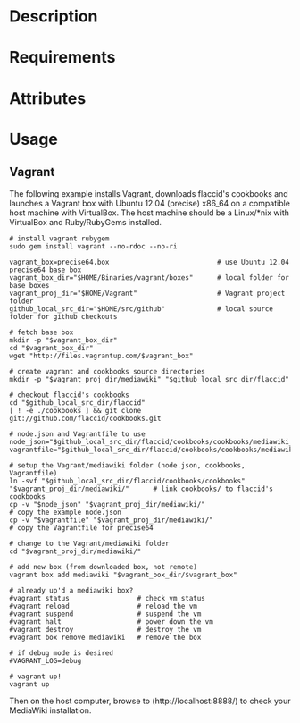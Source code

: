 Description
===========

Requirements
============

Attributes
==========

Usage
=====

Vagrant
-------

The following example installs Vagrant, downloads flaccid's cookbooks and launches a Vagrant box with Ubuntu 12.04 (precise) x86_64 on a compatible host machine with VirtualBox.
The host machine should be a Linux/*nix with VirtualBox and Ruby/RubyGems installed.

	# install vagrant rubygem
	sudo gem install vagrant --no-rdoc --no-ri

	vagrant_box=precise64.box							# use Ubuntu 12.04 precise64 base box
	vagrant_box_dir="$HOME/Binaries/vagrant/boxes"		# local folder for base boxes
	vagrant_proj_dir="$HOME/Vagrant"					# Vagrant project folder
	github_local_src_dir="$HOME/src/github"				# local source folder for github checkouts

	# fetch base box
	mkdir -p "$vagrant_box_dir"
	cd "$vagrant_box_dir"
	wget "http://files.vagrantup.com/$vagrant_box"

	# create vagrant and cookbooks source directories
	mkdir -p "$vagrant_proj_dir/mediawiki" "$github_local_src_dir/flaccid"

	# checkout flaccid's cookbooks
	cd "$github_local_src_dir/flaccid"
	[ ! -e ./cookbooks ] && git clone git://github.com/flaccid/cookbooks.git

	# node.json and Vagrantfile to use
	node_json="$github_local_src_dir/flaccid/cookbooks/cookbooks/mediawiki_application/contrib/vagrant/node.json"
	vagrantfile="$github_local_src_dir/flaccid/cookbooks/cookbooks/mediawiki_application/contrib/vagrant/precise64/Vagrantfile"

	# setup the Vagrant/mediawiki folder (node.json, cookbooks, Vagrantfile)
	ln -svf "$github_local_src_dir/flaccid/cookbooks/cookbooks" "$vagrant_proj_dir/mediawiki/"		# link cookbooks/ to flaccid's cookbooks
	cp -v "$node_json" "$vagrant_proj_dir/mediawiki/"												# copy the example node.json
	cp -v "$vagrantfile" "$vagrant_proj_dir/mediawiki/"												# copy the Vagrantfile for precise64

	# change to the Vagrant/mediawiki folder
	cd "$vagrant_proj_dir/mediawiki/"

	# add new box (from downloaded box, not remote)
	vagrant box add mediawiki "$vagrant_box_dir/$vagrant_box"

	# already up'd a mediawiki box?
	#vagrant status					# check vm status
	#vagrant reload					# reload the vm
	#vagrant suspend				# suspend the vm
	#vagrant halt					# power down the vm
	#vagrant destroy				# destroy the vm
	#vagrant box remove mediawiki	# remove the box

	# if debug mode is desired
	#VAGRANT_LOG=debug

	# vagrant up!
	vagrant up

Then on the host computer, browse to (http://localhost:8888/) to check your MediaWiki installation.